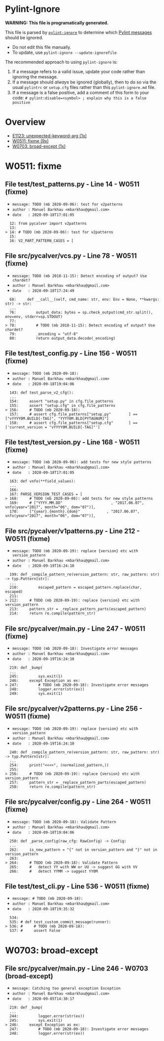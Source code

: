 # Pylint-Ignore

**WARNING: This file is programatically generated.**

This file is parsed by [`pylint-ignore`](https://pypi.org/project/pylint-ignore/)
to determine which
[Pylint messages](https://pylint.pycqa.org/en/stable/technical_reference/features.html)
should be ignored.

- Do not edit this file manually.
- To update, use `pylint-ignore --update-ignorefile`

The recommended approach to using `pylint-ignore` is:

1. If a message refers to a valid issue, update your code rather than
   ignoring the message.
2. If a message should *always* be ignored (globally), then to do so
   via the usual `pylintrc` or `setup.cfg` files rather than this
   `pylint-ignore.md` file.
3. If a message is a false positive, add a comment of this form to your code:
   `# pylint:disable=<symbol> ; explain why this is a false positive`


# Overview

 - [E1123: unexpected-keyword-arg (1x)](#e1123-unexpected-keyword-arg)
 - [W0511: fixme (9x)](#w0511-fixme)
 - [W0703: broad-except (1x)](#w0703-broad-except)


# W0511: fixme

## File test/test_patterns.py - Line 14 - W0511 (fixme)

- `message: TODO (mb 2020-09-06): test for v2patterns`
- `author : Manuel Barkhau <mbarkhau@gmail.com>`
- `date   : 2020-09-18T17:01:05`

```
  12: from pycalver import v2patterns
  13:
> 14: # TODO (mb 2020-09-06): test for v2patterns
  15:
  16: V2_PART_PATTERN_CASES = [
```


## File src/pycalver/vcs.py - Line 78 - W0511 (fixme)

- `message: TODO (mb 2018-11-15): Detect encoding of output? Use chardet?`
- `author : Manuel Barkhau <mbarkhau@gmail.com>`
- `date   : 2020-09-18T17:24:49`

```
  68:     def __call__(self, cmd_name: str, env: Env = None, **kwargs: str) -> str:
  ...
  76:         output_data: bytes = sp.check_output(cmd_str.split(), env=env, stderr=sp.STDOUT)
  77:
> 78:         # TODO (mb 2018-11-15): Detect encoding of output? Use chardet?
  79:         _encoding = "utf-8"
  80:         return output_data.decode(_encoding)
```


## File test/test_config.py - Line 156 - W0511 (fixme)

- `message: TODO (mb 2020-09-18):`
- `author : Manuel Barkhau <mbarkhau@gmail.com>`
- `date   : 2020-09-18T19:04:06`

```
  143: def test_parse_v2_cfg():
  ...
  154:     assert "setup.py" in cfg.file_patterns
  155:     assert "setup.cfg" in cfg.file_patterns
> 156:     # TODO (mb 2020-09-18):
  157:     # assert cfg.file_patterns["setup.py"        ] == ["vYYYY0M.BUILD[-TAG]", "YYYY0M.BLD[PYTAGNUM]"]
  158:     # assert cfg.file_patterns["setup.cfg"       ] == ['current_version = "vYYYY0M.BUILD[-TAG]"']
```


## File test/test_version.py - Line 168 - W0511 (fixme)

- `message: TODO (mb 2020-09-06): add tests for new style patterns`
- `author : Manuel Barkhau <mbarkhau@gmail.com>`
- `date   : 2020-09-18T17:01:05`

```
  163: def vnfo(**field_values):
  ...
  166:
  167: PARSE_VERSION_TEST_CASES = [
> 168:     # TODO (mb 2020-09-06): add tests for new style patterns
  169:     # ["YYYY.MM.DD"                      , "2017.06.07", vnfo(year="2017", month="06", dom="07")],
  170:     ["{year}.{month}.{dom}"            , "2017.06.07", vnfo(year="2017", month="06", dom="07")],
```


## File src/pycalver/v1patterns.py - Line 212 - W0511 (fixme)

- `message: TODO (mb 2020-09-19): replace {version} etc with version_pattern`
- `author : Manuel Barkhau <mbarkhau@gmail.com>`
- `date   : 2020-09-19T16:24:10`

```
  199: def _compile_pattern_re(version_pattern: str, raw_pattern: str) -> typ.Pattern[str]:
  ...
  210:         escaped_pattern = escaped_pattern.replace(char, escaped)
  211:
> 212:     # TODO (mb 2020-09-19): replace {version} etc with version_pattern
  213:     pattern_str = _replace_pattern_parts(escaped_pattern)
  214:     return re.compile(pattern_str)
```


## File src/pycalver/__main__.py - Line 247 - W0511 (fixme)

- `message: TODO (mb 2020-09-18): Investigate error messages`
- `author : Manuel Barkhau <mbarkhau@gmail.com>`
- `date   : 2020-09-19T16:24:10`

```
  219: def _bump(
  ...
  245:         sys.exit(1)
  246:     except Exception as ex:
> 247:         # TODO (mb 2020-09-18): Investigate error messages
  248:         logger.error(str(ex))
  249:         sys.exit(1)
```


## File src/pycalver/v2patterns.py - Line 256 - W0511 (fixme)

- `message: TODO (mb 2020-09-19): replace {version} etc with version_pattern`
- `author : Manuel Barkhau <mbarkhau@gmail.com>`
- `date   : 2020-09-19T16:24:10`

```
  240: def _compile_pattern_re(version_pattern: str, raw_pattern: str) -> typ.Pattern[str]:
  ...
  254:     print("<<<<", (normalized_pattern,))
  255:
> 256:     # TODO (mb 2020-09-19): replace {version} etc with version_pattern
  257:     pattern_str = _replace_pattern_parts(escaped_pattern)
  258:     return re.compile(pattern_str)
```


## File src/pycalver/config.py - Line 264 - W0511 (fixme)

- `message: TODO (mb 2020-09-18): Validate Pattern`
- `author : Manuel Barkhau <mbarkhau@gmail.com>`
- `date   : 2020-09-18T19:04:06`

```
  250: def _parse_config(raw_cfg: RawConfig) -> Config:
  ...
  262:     is_new_pattern = "{" not in version_pattern and "}" not in version_pattern
  263:
> 264:     # TODO (mb 2020-09-18): Validate Pattern
  265:     #   detect YY with WW or UU -> suggest GG with VV
  266:     #   detect YYMM -> suggest YY0M
```


## File test/test_cli.py - Line 536 - W0511 (fixme)

- `message: # TODO (mb 2020-09-18):`
- `author : Manuel Barkhau <mbarkhau@gmail.com>`
- `date   : 2020-09-18T19:35:32`

```
  534:
  535: # def test_custom_commit_message(runner):
> 536: #     # TODO (mb 2020-09-18):
  537: #     assert False
```


# W0703: broad-except

## File src/pycalver/__main__.py - Line 246 - W0703 (broad-except)

- `message: Catching too general exception Exception`
- `author : Manuel Barkhau <mbarkhau@gmail.com>`
- `date   : 2020-09-05T14:30:17`

```
  219: def _bump(
  ...
  244:         logger.error(str(ex))
  245:         sys.exit(1)
> 246:     except Exception as ex:
  247:         # TODO (mb 2020-09-18): Investigate error messages
  248:         logger.error(str(ex))
```


